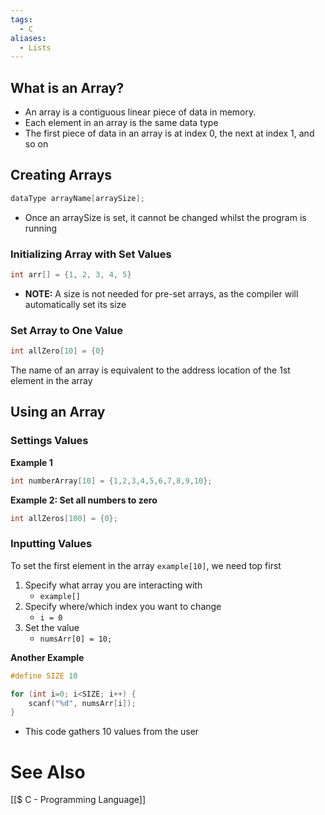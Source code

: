 ```yaml
---
tags:
  - C
aliases:
  - Lists
---
```

## What is an Array?
- An array is a contiguous linear piece of data in memory. 
- Each element in an array is the same data type
- The first piece of data in an array is at index 0, the next at index 1, and so on

## Creating Arrays
```c showlinenumbers
dataType arrayName[arraySize];
```
- Once an arraySize is set, it cannot be changed whilst the program is running
### Initializing Array with Set Values
```c showlinenumbers
int arr[] = {1, 2, 3, 4, 5}
```
- **NOTE:** A size is not needed for pre-set arrays, as the compiler will automatically set its size

### Set Array to One Value
```c showlinenumbers
int allZero[10] = {0}
```

The name of an array is equivalent to the address location of the 1st element in the array

## Using an Array
### Settings Values
**Example 1**
```c showlinenumbers
int numberArray[10] = {1,2,3,4,5,6,7,8,9,10};
```

**Example 2: Set all numbers to zero**
```c showlinenumbers
int allZeros[100] = {0}; 
```


### Inputting Values

To set the first element in the array `example[10]`, we need top first
1. Specify what array you are interacting with
    - `example[]`
2. Specify where/which index you want to change
    - `i = 0`
3. Set the value
	- `numsArr[0] = 10;`

**Another Example**
```c showlinenumebrs
#define SIZE 10

for (int i=0; i<SIZE; i++) {
	scanf("%d", numsArr[i]);
}
```
- This code gathers 10 values from the user
	
# See Also
[[$ C - Programming Language]]